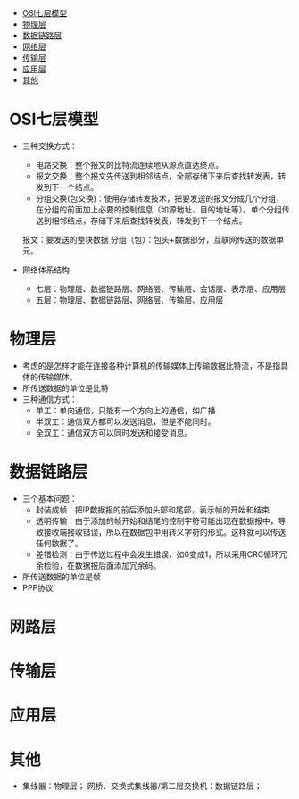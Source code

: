 <!-- GFM-TOC -->
* <a href="#OSI七层模型">OSI七层模型</a>
* <a href="#数据链路层">物理层</a>
* <a href="#数据链路层">数据链路层</a>
* <a href="#网络层">网络层</a>
* <a href="#传输层">传输层</a>
* <a href="#应用层">应用层</a>
* <a href="#其他">其他</a>
<!-- GFM-TOC -->

# OSI七层模型
* 三种交换方式： 
  * 电路交换：整个报文的比特流连续地从源点直达终点。
  * 报文交换：整个报文先传送到相邻结点，全部存储下来后查找转发表，转发到下一个结点。
  * 分组交换(包交换)：使用存储转发技术，把要发送的报文分成几个分组，在分组的前面加上必要的控制信息（如源地址、目的地址等）。单个分组传送到相邻结点，存储下来后查找转发表，转发到下一个结点。

  报文：要发送的整块数据
  分组（包）：包头+数据部分，互联网传送的数据单元。
* 网络体系结构
  * 七层：物理层、数据链路层、网络层、传输层、会话层、表示层、应用层
  * 五层：物理层、数据链路层、网络层、传输层、应用层

# 物理层
* 考虑的是怎样才能在连接各种计算机的传输媒体上传输数据比特流，不是指具体的传输媒体。
* 所传送数据的单位是比特
* 三种通信方式：
  * 单工：单向通信，只能有一个方向上的通信，如广播
  * 半双工：通信双方都可以发送消息，但是不能同时。
  * 全双工：通信双方可以同时发送和接受消息。

# 数据链路层
* 三个基本问题：
  * 封装成帧：把IP数据报的前后添加头部和尾部，表示帧的开始和结束
  * 透明传输：由于添加的帧开始和结尾的控制字符可能出现在数据报中，导致接收端接收错误，所以在数据包中用转义字符的形式。这样就可以传送任何数据了。
  * 差错检测：由于传送过程中会发生错误，如0变成1，所以采用CRC循环冗余检验，在数据报后面添加冗余码。
* 所传送数据的单位是帧
* PPP协议

# 网路层
# 传输层
# 应用层
# 其他
* 集线器：物理层； 网桥、交换式集线器/第二层交换机：数据链路层； 